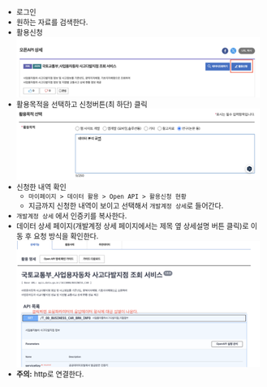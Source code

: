 - 로그인
- 원하는 자료를 검색한다.
- 활용신청
![alt text](imgs/image.png)
- 활용목적을 선택하고 신청버튼(최 하단) 클릭
![alt text](imgs/image-1.png)
- 신청한 내역 확인
  - `마이페이지 > 데이터 활용 > Open API > 활용신청 현황`
  - 지금까지 신청한 내역이 보이고 선택해서 `개발계정 상세`로 들어간다.
- `개발계정 상세` 에서 인증키를 복사한다.
- 데이터 상세 페이지(개발계정 상세 페이지에서는 제목 옆 상세설명 버튼 클릭)로 이동 후 요청 방식을 확인한다.
![alt text](imgs/image-2.png)
- **주의:** http로 연결한다.